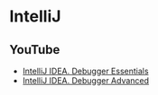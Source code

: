 # IntelliJ
## YouTube
* [IntelliJ IDEA. Debugger Essentials](https://www.youtube.com/watch?v=59RC8gVPlvk)
* [IntelliJ IDEA. Debugger Advanced](https://www.youtube.com/watch?v=40Og3hTV--k)

